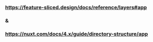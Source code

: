 ### https://feature-sliced.design/docs/reference/layers#app

### &

### https://nuxt.com/docs/4.x/guide/directory-structure/app